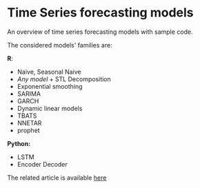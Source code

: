 # Time Series forecasting models

An overview of time series forecasting models with sample code.

The considered models' families are:

**R**:
- Naive, Seasonal Naive
- *Any model* + STL Decomposition
- Exponential smoothing
- SARIMA
- GARCH
- Dynamic linear models
- TBATS
- NNETAR
- prophet

**Python:**
- LSTM
- Encoder Decoder 


The related article is available [here](https://towardsdatascience.com/an-overview-of-time-series-forecasting-models-a2fa7a358fcb)
